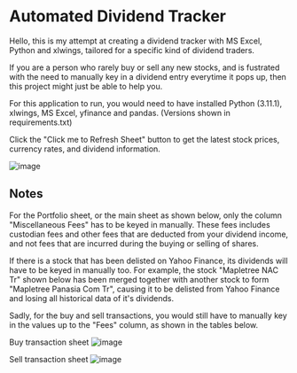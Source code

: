 # Automated Dividend Tracker

Hello, this is my attempt at creating a dividend tracker with MS Excel, Python and xlwings, tailored for a specific kind of dividend traders.

If you are a person who rarely buy or sell any new stocks, and is fustrated with the need to manually key in a dividend entry everytime it pops up, then this project might just be able to help you. 

For this application to run, you would need to have installed Python (3.11.1), xlwings, MS Excel, yfinance and pandas. (Versions shown in requirements.txt)

Click the "Click me to Refresh Sheet" button to get the latest stock prices, currency rates, and dividend information.

![image](https://user-images.githubusercontent.com/79985278/219069359-c0a0e9f7-9276-401a-852b-a2ed6e44a719.png)

## Notes
For the Portfolio sheet, or the main sheet as shown below, only the column "Miscellaneous Fees" has to be keyed in manually. These fees includes custodian fees and other fees that are deducted from your dividend income, and not fees that are incurred during the buying or selling of shares.

If there is a stock that has been delisted on Yahoo Finance, its dividends will have to be keyed in manually too. For example, the stock "Mapletree NAC Tr" shown below has been merged together with another stock to form "Mapletree Panasia Com Tr", causing it to be delisted from Yahoo Finance and losing all historical data of it's dividends.

Sadly, for the buy and sell transactions, you would still have to manually key in the values up to the "Fees" column, as shown in the tables below.

Buy transaction sheet
![image](https://user-images.githubusercontent.com/79985278/230271341-f5bf6b9c-adda-4c43-99dd-8004eb6dc4cb.png) 

Sell transaction sheet
![image](https://user-images.githubusercontent.com/79985278/230271395-bc238f60-9acc-433d-b0bb-98cd00f12ed7.png)

